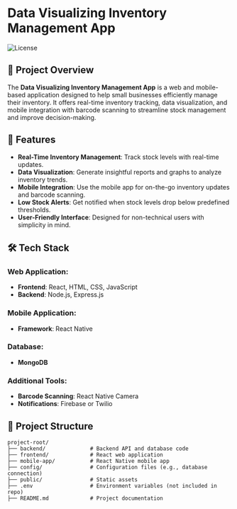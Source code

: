 # Data Visualizing Inventory Management App

![License](https://img.shields.io/badge/license-MIT-green)

## 📖 Project Overview

The **Data Visualizing Inventory Management App** is a web and mobile-based application designed to help small businesses efficiently manage their inventory. It offers real-time inventory tracking, data visualization, and mobile integration with barcode scanning to streamline stock management and improve decision-making.

## 🚀 Features

- **Real-Time Inventory Management**: Track stock levels with real-time updates.
- **Data Visualization**: Generate insightful reports and graphs to analyze inventory trends.
- **Mobile Integration**: Use the mobile app for on-the-go inventory updates and barcode scanning.
- **Low Stock Alerts**: Get notified when stock levels drop below predefined thresholds.
- **User-Friendly Interface**: Designed for non-technical users with simplicity in mind.

## 🛠️ Tech Stack

### Web Application:
- **Frontend**: React, HTML, CSS, JavaScript
- **Backend**: Node.js, Express.js

### Mobile Application:
- **Framework**: React Native

### Database:
- **MongoDB**

### Additional Tools:
- **Barcode Scanning**: React Native Camera
- **Notifications**: Firebase or Twilio

## 📂 Project Structure

```plaintext
project-root/
├── backend/              # Backend API and database code
├── frontend/             # React web application
├── mobile-app/           # React Native mobile app
├── config/               # Configuration files (e.g., database connection)
├── public/               # Static assets
├── .env                  # Environment variables (not included in repo)
├── README.md             # Project documentation
